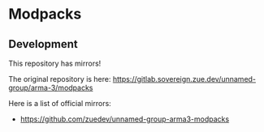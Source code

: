 # Modpacks

## Development

This repository has mirrors!

The original repository is here: https://gitlab.sovereign.zue.dev/unnamed-group/arma-3/modpacks

Here is a list of official mirrors:

- https://github.com/zuedev/unnamed-group-arma3-modpacks
